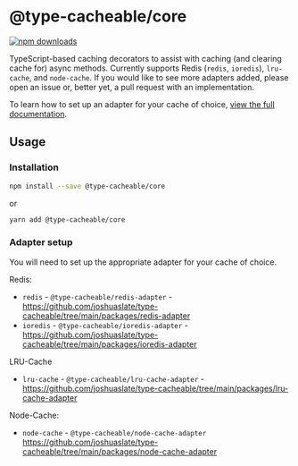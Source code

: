 # @type-cacheable/core

[![npm downloads](https://img.shields.io/npm/dm/@type-cacheable/core)](https://www.npmjs.com/package/@type-cacheable/core)

TypeScript-based caching decorators to assist with caching (and clearing cache for) async methods. Currently supports Redis (`redis`, `ioredis`), `lru-cache`, and `node-cache`. If you would like to see more adapters added, please open an issue or, better yet, a pull request with an implementation.

To learn how to set up an adapter for your cache of choice, [view the full documentation](https://github.com/joshuaslate/type-cacheable).

## Usage

### Installation

```bash
npm install --save @type-cacheable/core
```

or

```bash
yarn add @type-cacheable/core
```

### Adapter setup

You will need to set up the appropriate adapter for your cache of choice.

Redis:

- `redis` - `@type-cacheable/redis-adapter` - https://github.com/joshuaslate/type-cacheable/tree/main/packages/redis-adapter
- `ioredis` - `@type-cacheable/ioredis-adapter` - https://github.com/joshuaslate/type-cacheable/tree/main/packages/ioredis-adapter

LRU-Cache

- `lru-cache` - `@type-cacheable/lru-cache-adapter` - https://github.com/joshuaslate/type-cacheable/tree/main/packages/lru-cache-adapter

Node-Cache:

- `node-cache` - `@type-cacheable/node-cache-adapter` https://github.com/joshuaslate/type-cacheable/tree/main/packages/node-cache-adapter
